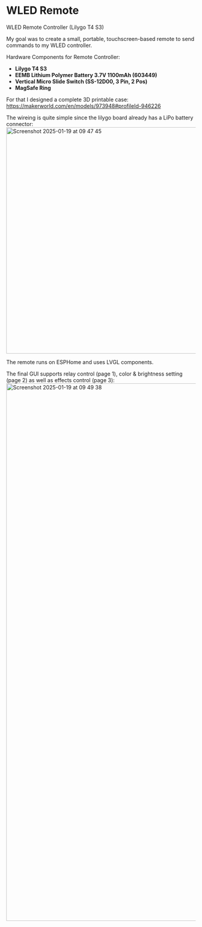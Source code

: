 # WLED Remote
WLED Remote Controller (Lilygo T4 S3)

My goal was to create a small, portable, touchscreen-based remote to send commands to my WLED controller.

Hardware Components for Remote Controller:
+ **Lilygo T4 S3**
+ **EEMB Lithium Polymer Battery 3.7V 1100mAh (603449)**
+ **Vertical Micro Slide Switch (SS-12D00, 3 Pin, 2 Pos)**
+ **MagSafe Ring**

For that I designed a complete 3D printable case:
https://makerworld.com/en/models/973948#profileId-946226

The wireing is quite simple since the lilygo board already has a LiPo battery connector:
<img width="601" alt="Screenshot 2025-01-19 at 09 47 45" src="https://github.com/user-attachments/assets/dcc1ce7e-b38c-4db9-b56b-eba25d8046b3" />

The remote runs on ESPHome and uses LVGL components.

The final GUI supports relay control (page 1), color & brightness setting (page 2) as well as effects control (page 3):
<img width="1427" alt="Screenshot 2025-01-19 at 09 49 38" src="https://github.com/user-attachments/assets/a721e742-237e-4a8e-8eee-b7703a0a6554" />
